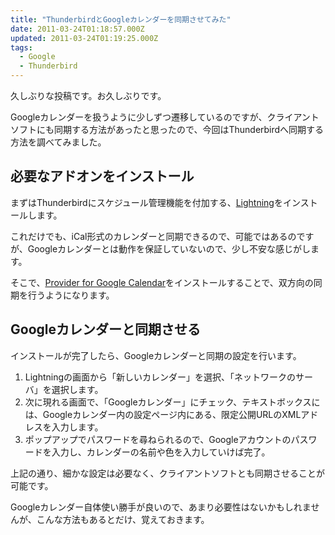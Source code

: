 ```yaml
---
title: "ThunderbirdとGoogleカレンダーを同期させてみた"
date: 2011-03-24T01:18:57.000Z
updated: 2011-03-24T01:19:25.000Z
tags: 
  - Google
  - Thunderbird
---
```



久しぶりな投稿です。お久しぶりです。

Googleカレンダーを扱うように少しずつ遷移しているのですが、クライアントソフトにも同期する方法があったと思ったので、今回はThunderbirdへ同期する方法を調べてみました。


## 必要なアドオンをインストール

まずはThunderbirdにスケジュール管理機能を付加する、[Lightning](https://addons.mozilla.org/ja/thunderbird/addon/lightning/)をインストールします。

これだけでも、iCal形式のカレンダーと同期できるので、可能ではあるのですが、Googleカレンダーとは動作を保証していないので、少し不安な感じがします。

そこで、[Provider for Google Calendar](https://addons.mozilla.org/ja/thunderbird/addon/provider-for-google-calendar/)をインストールすることで、双方向の同期を行うようになります。


## Googleカレンダーと同期させる

インストールが完了したら、Googleカレンダーと同期の設定を行います。

1. Lightningの画面から「新しいカレンダー」を選択、「ネットワークのサーバ」を選択します。
2. 次に現れる画面で、「Googleカレンダー」にチェック、テキストボックスには、Googleカレンダー内の設定ページ内にある、限定公開URLのXMLアドレスを入力します。
3. ポップアップでパスワードを尋ねられるので、Googleアカウントのパスワードを入力し、カレンダーの名前や色を入力していけば完了。

上記の通り、細かな設定は必要なく、クライアントソフトとも同期させることが可能です。

Googleカレンダー自体使い勝手が良いので、あまり必要性はないかもしれませんが、こんな方法もあるとだけ、覚えておきます。


